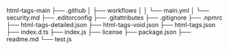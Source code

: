 html-tags-main
├── .github
│ ├── workflows
│ │ └── main.yml
│ └── security.md
├── .editorconfig
├── .gitattributes
├── .gitignore
├── .npmrc
├── html-tags-detailed.json
├── html-tags-void.json
├── html-tags.json
├── index.d.ts
├── index.js
├── license
├── package.json
├── readme.md
└── test.js
